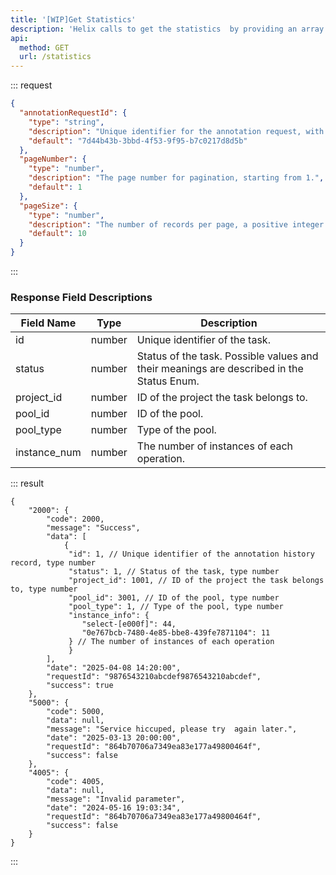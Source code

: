 ```yaml
---
title: '[WIP]Get Statistics'
description: 'Helix calls to get the statistics  by providing an array of annotationRequestId and pagination information, which can be used to deliver statistics and query the relevant annotation result.'
api:
  method: GET
  url: /statistics
---
```


::: request

```json [body]
{
  "annotationRequestId": {
    "type": "string",
    "description": "Unique identifier for the annotation request, with a maximum length of 255 bytes.",
    "default": "7d44b43b-3bbd-4f53-9f95-b7c0217d8d5b"
  },
  "pageNumber": {
    "type": "number",
    "description": "The page number for pagination, starting from 1.",
    "default": 1
  },
  "pageSize": {
    "type": "number",
    "description": "The number of records per page, a positive integer.",
    "default": 10
  }
}
```

:::

### Response Field Descriptions

| Field Name   | Type   | Description                                                                              |
| ------------ | ------ | ---------------------------------------------------------------------------------------- |
| id           | number | Unique identifier of the task.                                                           |
| status       | number | Status of the task. Possible values and their meanings are described in the Status Enum. |
| project_id   | number | ID of the project the task belongs to.                                                   |
| pool_id      | number | ID of the pool.                                                                          |
| pool_type    | number | Type of the pool.                                                                        |
| instance_num | number | The number of instances of each operation.                                               |

::: result

```json[responses]
{
    "2000": {
        "code": 2000,
        "message": "Success",
        "data": [
            {
             "id": 1, // Unique identifier of the annotation history record, type number
             "status": 1, // Status of the task, type number
             "project_id": 1001, // ID of the project the task belongs to, type number
             "pool_id": 3001, // ID of the pool, type number
             "pool_type": 1, // Type of the pool, type number
             "instance_info": {
                "select-[e000f]": 44,
                "0e767bcb-7480-4e85-bbe8-439fe7871104": 11
             } // The number of instances of each operation
             }
        ],
        "date": "2025-04-08 14:20:00",
        "requestId": "9876543210abcdef9876543210abcdef",
        "success": true
    },
    "5000": {
        "code": 5000,
        "data": null,
        "message": "Service hiccuped, please try  again later.",
        "date": "2025-03-13 20:00:00",
        "requestId": "864b70706a7349ea83e177a49800464f",
        "success": false
    },
    "4005": {
        "code": 4005,
        "data": null,
        "message": "Invalid parameter",
        "date": "2024-05-16 19:03:34",
        "requestId": "864b70706a7349ea83e177a49800464f",
        "success": false
    }
}
```

:::
